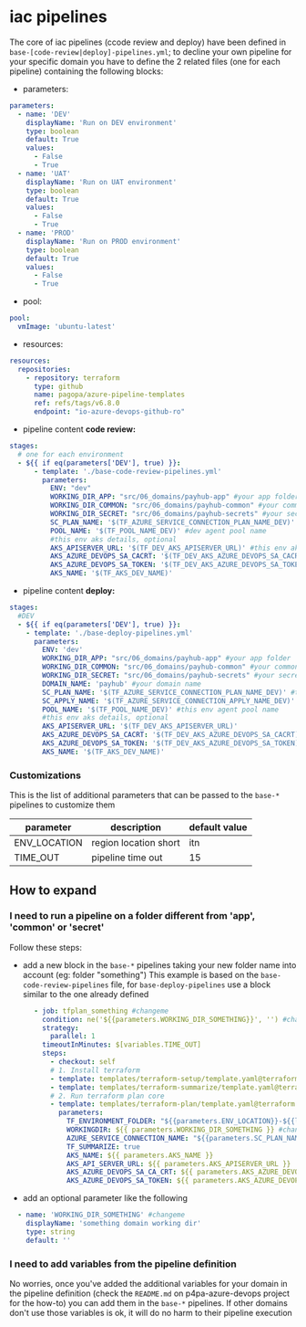 # iac pipelines

The core of iac pipelines (ccode review and deploy) have been defined in `base-[code-review|deploy]-pipelines.yml`;
to decline your own pipeline for your specific domain you have to define the 2 related files (one for each pipeline) containing the following blocks:



- parameters:
```yaml
parameters:
  - name: 'DEV'
    displayName: 'Run on DEV environment'
    type: boolean
    default: True
    values:
      - False
      - True
  - name: 'UAT'
    displayName: 'Run on UAT environment'
    type: boolean
    default: True
    values:
      - False
      - True
  - name: 'PROD'
    displayName: 'Run on PROD environment'
    type: boolean
    default: True
    values:
      - False
      - True
```

- pool:
```yaml
pool:
  vmImage: 'ubuntu-latest'
```
- resources:
```yaml
resources:
  repositories:
    - repository: terraform
      type: github
      name: pagopa/azure-pipeline-templates
      ref: refs/tags/v6.8.0
      endpoint: "io-azure-devops-github-ro"
```

- pipeline content **code review:**
```yaml
stages:
  # one for each environment
  - ${{ if eq(parameters['DEV'], true) }}:
      - template: './base-code-review-pipelines.yml'
        parameters:
          ENV: "dev"
          WORKING_DIR_APP: "src/06_domains/payhub-app" #your app folder
          WORKING_DIR_COMMON: "src/06_domains/payhub-common" #your common folder
          WORKING_DIR_SECRET: "src/06_domains/payhub-secrets" #your secret folder
          SC_PLAN_NAME: '$(TF_AZURE_SERVICE_CONNECTION_PLAN_NAME_DEV)' #this env plan service connection
          POOL_NAME: '$(TF_POOL_NAME_DEV)' #dev agent pool name
          #this env aks details, optional
          AKS_APISERVER_URL: '$(TF_DEV_AKS_APISERVER_URL)' #this env aks details
          AKS_AZURE_DEVOPS_SA_CACRT: '$(TF_DEV_AKS_AZURE_DEVOPS_SA_CACRT)'
          AKS_AZURE_DEVOPS_SA_TOKEN: '$(TF_DEV_AKS_AZURE_DEVOPS_SA_TOKEN)'
          AKS_NAME: '$(TF_AKS_DEV_NAME)'
```

- pipeline content **deploy:**
```yaml
stages:
  #DEV
  - ${{ if eq(parameters['DEV'], true) }}:
    - template: './base-deploy-pipelines.yml'
      parameters:
        ENV: 'dev'
        WORKING_DIR_APP: "src/06_domains/payhub-app" #your app folder
        WORKING_DIR_COMMON: "src/06_domains/payhub-common" #your common folder
        WORKING_DIR_SECRET: "src/06_domains/payhub-secrets" #your secret folder
        DOMAIN_NAME: 'payhub' #your domain name
        SC_PLAN_NAME: '$(TF_AZURE_SERVICE_CONNECTION_PLAN_NAME_DEV)' #this env plan service connection
        SC_APPLY_NAME: '$(TF_AZURE_SERVICE_CONNECTION_APPLY_NAME_DEV)' #this env apply service connection
        POOL_NAME: '$(TF_POOL_NAME_DEV)' #this env agent pool name
        #this env aks details, optional
        AKS_APISERVER_URL: '$(TF_DEV_AKS_APISERVER_URL)'
        AKS_AZURE_DEVOPS_SA_CACRT: '$(TF_DEV_AKS_AZURE_DEVOPS_SA_CACRT)'
        AKS_AZURE_DEVOPS_SA_TOKEN: '$(TF_DEV_AKS_AZURE_DEVOPS_SA_TOKEN)'
        AKS_NAME: '$(TF_AKS_DEV_NAME)'
```

### Customizations

This is the list of additional parameters that can be passed to the `base-*` pipelines to customize them

| parameter                  | description                                                          | default value |
|----------------------------|----------------------------------------------------------------------|---------------|
| ENV_LOCATION               | region location short                                                | itn           |
| TIME_OUT                   | pipeline time out                                                    | 15            |


## How to expand

### I need to run a pipeline on a folder different from 'app', 'common' or 'secret'

Follow these steps:

- add a new block in the `base-*` pipelines taking your new folder name into account (eg: folder "something")
This example is based on the `base-code-review-pipelines` file, for `base-deploy-pipelines` use a block similar to the one already defined
```yaml
      - job: tfplan_something #changeme
        condition: ne('${{parameters.WORKING_DIR_SOMETHING}}', '') #changeme
        strategy:
          parallel: 1
        timeoutInMinutes: $[variables.TIME_OUT]
        steps:
          - checkout: self
          # 1. Install terraform
          - template: templates/terraform-setup/template.yaml@terraform
          - template: templates/terraform-summarize/template.yaml@terraform
          # 2. Run terraform plan core
          - template: templates/terraform-plan/template.yaml@terraform
            parameters:
              TF_ENVIRONMENT_FOLDER: "${{parameters.ENV_LOCATION}}-${{lower(parameters.ENV)}}"
              WORKINGDIR: ${{ parameters.WORKING_DIR_SOMETHING }} #changeme
              AZURE_SERVICE_CONNECTION_NAME: "${{parameters.SC_PLAN_NAME}}"
              TF_SUMMARIZE: true
              AKS_NAME: ${{ parameters.AKS_NAME }}
              AKS_API_SERVER_URL: ${{ parameters.AKS_APISERVER_URL }}
              AKS_AZURE_DEVOPS_SA_CA_CRT: ${{ parameters.AKS_AZURE_DEVOPS_SA_CACRT }}
              AKS_AZURE_DEVOPS_SA_TOKEN: ${{ parameters.AKS_AZURE_DEVOPS_SA_TOKEN }}
```
- add an optional parameter like the following
```yaml
  - name: 'WORKING_DIR_SOMETHING' #changeme
    displayName: 'something domain working dir'
    type: string
    default: ''
```

### I need to add variables from the pipeline definition

No worries, once you've added the additional variables for your domain in the pipeline definition (check the `README.md` on p4pa-azure-devops project for the how-to)
you can add them in the `base-*` pipelines. If other domains don't use those variables is ok, it will do no harm to their pipeline execution
